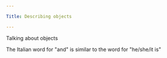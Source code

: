 ```yaml
---

Title: Describing objects

---
```


Talking about objects

The Italian word for "and" is similar to the word for "he/she/it is"

<VocabWord translation_en="And" />

<VocabWord translation_en="That" />
<VocabWord translation_en="This" />
<VocabWord translation_en="Inside" />
<VocabWord translation_en="Outside" />
<VocabWord translation_en="On/on top of" />
<VocabWord translation_en="Above" />
<VocabWord translation_en="Below/underneath" />
<VocabWord translation_en="Left" />
<VocabWord translation_en="Right" />
<VocabWord translation_en="Top" />
<VocabWord translation_en="Bottom" />
<VocabWord translation_en="Higher" />
<VocabWord translation_en="Lower" />
<VocabWord translation_en="On the left" />
<VocabWord translation_en="On the right" />
<VocabWord translation_en="Next to [place]" />
<VocabWord translation_en="Beginning/start" />
<VocabWord translation_en="End" />
<VocabWord translation_en="Half" />
<VocabWord translation_en="Whole/entire" />
<VocabWord translation_en="A little bit" />
<VocabWord translation_en="None" />
<VocabWord translation_en="More" />
<VocabWord translation_en="Less" />

<VocabWord translation_en="Big" />
<VocabWord translation_en="Small" />
<VocabWord translation_en="Good" />
<VocabWord translation_en="Bad" />
<VocabWord translation_en="Hot" />
<VocabWord translation_en="Cold" />
<VocabWord translation_en="I like" />
<VocabWord translation_en="I don't like" />
<VocabWord translation_en="Light" />
<VocabWord translation_en="Heavy" />
